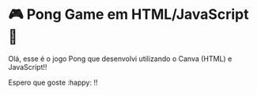 # :video_game: Pong Game em HTML/JavaScript :ping_pong:

Olá, esse é o jogo Pong que desenvolvi utilizando o Canva (HTML) e JavaScript!!

Espero que goste :happy: !!
